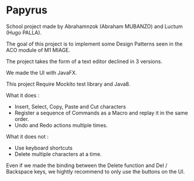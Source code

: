 # Papyrus

School project made by Abrahamnzok (Abraham MUBANZO) and Luctum (Hugo PALLA).

The goal of this project is to implement some Design Patterns seen in the ACO module of M1 MIAGE.

The project takes the form of a text editor declined in 3 versions.

We made the UI with JavaFX.

This project Require Mockito test library and Java8.

What it does :
- Insert, Select, Copy, Paste and Cut characters
- Register a sequence of Commands as a Macro and replay it in the same order.
- Undo and Redo actions multiple times.

What it does not :
- Use keyboard shortcuts
- Delete multiple characters at a time.

Even if we made the binding between the Delete function and Del / Backspace keys, we hightly recommend to only use the buttons on the UI.
